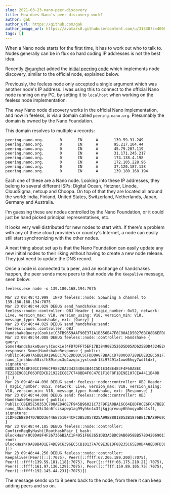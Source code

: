 ```yaml
---
slug: 2021-03-23-nano-peer-discovery
title: How does Nano's peer discovery work?
author: gak
author_url: https://github.com/gak
author_image_url: https://avatars0.githubusercontent.com/u/31338?s=400&v=4
tags: []
---
```


When a Nano node starts for the first time, it has to work out who to talk to. Nodes generally can be in flux so hard coding IP addresses is not the best idea.

Recently [@gurghet](https://github.com/gurghet) added the [initial peering code](https://github.com/feeless/feeless/pull/15) which implements
node discovery, similar to the official node, explained below.

Previously, the feeless node only accepted a single argument which was another node's IP address. I was using this to
connect to the official Nano node running on my PC, by setting it to `localhost` when working on the feeless node implementation.

The way Nano node discovery works in the official Nano implementation, and now in feeless, is via a domain called
`peering.nano.org`. Presumably the domain is owned by the Nano Foundation.

This domain resolves to multiple `A` records:

```commandline
peering.nano.org.       0       IN      A       139.59.31.249
peering.nano.org.       0       IN      A       95.217.104.44
peering.nano.org.       0       IN      A       45.79.207.119
peering.nano.org.       0       IN      A       31.171.245.217
peering.nano.org.       0       IN      A       174.138.4.198
peering.nano.org.       0       IN      A       172.105.228.96
peering.nano.org.       0       IN      A       37.120.187.138
peering.nano.org.       0       IN      A       139.180.168.194
```

Each one of these are a Nano node. Looking into these IP addresses, they belong to several different ISPs: Digital Ocean, Hetzner, Linode, CloudSigma, netcup and Choopa.
On top of that they are located all around the world: India, Finland, United States, Switzerland, Netherlands, Japan, Germany and Australia.

I'm guessing these are nodes controlled by the Nano Foundation, or it could just be hand picked principal representatives, etc.

It looks very well distributed for new nodes to start with. If there's a problem with any of these cloud providers or
country's Internet, a node can easily still start synchronizing with the other nodes.

A neat thing about set up is that the Nano Foundation can easily update any
new initial nodes to their liking without having to create a new node release. They just need to update the DNS record.

Once a node is connected to a peer, and an exchange of handshakes happen, the peer sends more peers to that node via the `Keepalive` message, seen below:

```commandline
feeless.exe node -o 139.180.168.194:7075

Mar 23 09:48:43.999  INFO feeless::node: Spawning a channel to 139.180.168.194:7075
Mar 23 09:48:44.029 DEBUG send_handshake:send: feeless::node::controller: OBJ Header { magic_number: 0x52, network: Live, version_max: V18, version_using: V18, version_min: V18, message_type: Handshake, ext: [Query] }
Mar 23 09:48:44.029 DEBUG send_handshake:send: feeless::node::controller: OBJ HandshakeQuery(Cookie(C3FB9659AAF90E371A1B356B47F8C00A1D50276BC08B6EFD0F75F5C9ABCBA869))
Mar 23 09:48:44.088 DEBUG feeless::node::controller: Handshake { query: Some(HandshakeQuery(Cookie(4FD7DFF75EF17B38490E3526D5D05AD625BDD4324E2AEFC62C7B05A56484BC7F))), response: Some(HandshakeResponse { public: Public(46997A6BB19A196BCC7852DD0DC5CFDD0A8FBBACCD7800607288E0E82BC591F7 nano_1jnshbou58isfh89inpx3q4wzqacjyxtsmdr13i97491x1owd6hqy7wdttdx), signature: B8DD2E74EBF201C1996CF98E20A234244D63B44C5D1E34BE483F4F68A8EC
FE228E9C81F063FEDCD21922EC8E7C748BD4F6C47E1F18F8F1DE9E107CEA4411B40D }) }
Mar 23 09:48:44.090 DEBUG send: feeless::node::controller: OBJ Header { magic_number: 0x52, network: Live, version_max: V18, version_using: V18, version_min: V18, message_type: Handshake, ext: [Response] }
Mar 23 09:48:44.090 DEBUG send: feeless::node::controller: OBJ HandshakeResponse { public: Public(CBE85E50353C700AE846E7F945B96021C73F9F2A0BA16C64E8DF0CE6FC47BEB7 nano_3kzadsa5ch5i3dn6fszsapwp1ag99yhkn4x3fjkgjqrewuy6hhoqyu8ds1sf), signature: 31DF62EB8047D7BDD36446E7510F4CFCDB53057825A99E88818052B1876BE17BA89F692A8A3399A5A6B9E6191FF0C54A4B84148821B79362E0633DBEA0940F05 }
Mar 23 09:48:44.185 DEBUG feeless::node::controller: ConfirmReqByHash([RootHashPair { hash: BlockHash(0C0DA8F4F267366B2AC1F4951F662651DB3A5BDC9AB6958BB578D42069011E4C), root: BlockHash(9A89B4D1E74DE9C6396EC5CB10137A769E3B1DF80235C65E00D4A8ED0FD39BF0) }])
Mar 23 09:48:44.256 DEBUG feeless::node::controller: Keepalive([Peer([::]:7075), Peer([::ffff:67.205.189.200]:7075), Peer([::ffff:139.59.181.118]:7075), Peer([::ffff:66.175.210.21]:7075), Peer([::ffff:161.97.136.129]:7075), Peer([::ffff:159.89.105.75]:7075), Peer([::ffff:192.145.44.231]:7075)])
```

The message sends up to 8 peers back to the node, from there it can keep adding peers and so on.
